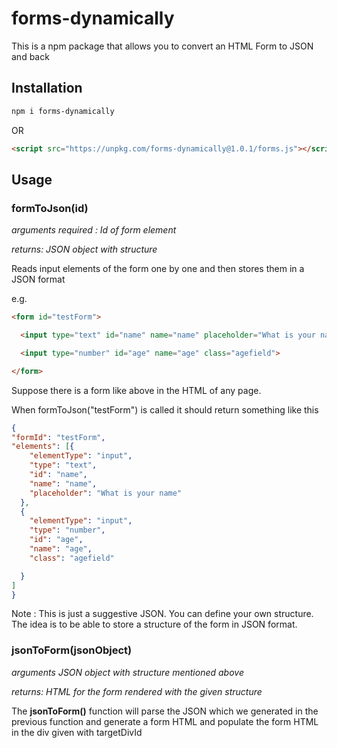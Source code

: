 # forms-dynamically
This is a npm package that allows you to convert an HTML Form to JSON and back
## Installation
```bash
npm i forms-dynamically
```
OR
```HTML
<script src="https://unpkg.com/forms-dynamically@1.0.1/forms.js"></script>
```

## Usage


### **formToJson(id)**
*arguments required : Id of form element*

*returns: JSON object with structure*

Reads input elements of the form one by one and then stores them in a JSON format

e.g.

```HTML
<form id="testForm">

  <input type="text" id="name" name="name" placeholder="What is your name?">

  <input type="number" id="age" name="age" class="agefield">

</form>
```

Suppose there is a form like above in the HTML of any page.

When formToJson("testForm") is called it should return something like this

```json
{
"formId": "testForm",
"elements": [{
    "elementType": "input",
    "type": "text",
    "id": "name",
    "name": "name",
    "placeholder": "What is your name"
  },
  {
    "elementType": "input",
    "type": "number",
    "id": "age",
    "name": "age",
    "class": "agefield"

  }
]
}
```

Note : This is just a suggestive JSON. You can define your own structure.
The idea is to be able to store a structure of the form in JSON format.

### jsonToForm(jsonObject)
*arguments JSON object with structure mentioned above*

*returns: HTML for the form rendered with the given structure*

The **jsonToForm()** function will parse the JSON which we generated in the previous function and generate
a form HTML and populate the form HTML in the div given with targetDivId
